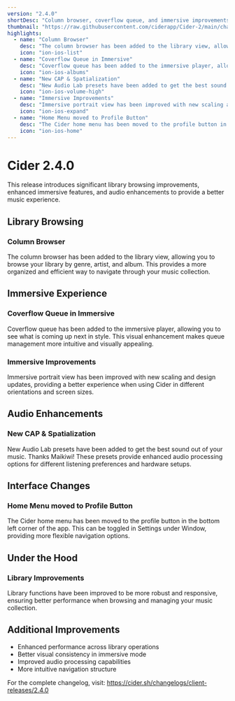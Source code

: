 ```yaml
---
version: "2.4.0"
shortDesc: "Column browser, coverflow queue, and immersive improvements"
thumbnail: "https://raw.githubusercontent.com/ciderapp/Cider-2/main/changelogs/images/2.4.0.png"
highlights:
  - name: "Column Browser"
    desc: "The column browser has been added to the library view, allowing you to browse your library by genre, artist, and album."
    icon: "ion-ios-list"
  - name: "Coverflow Queue in Immersive"
    desc: "Coverflow queue has been added to the immersive player, allowing you to see what is coming up next in style."
    icon: "ion-ios-albums"
  - name: "New CAP & Spatialization"
    desc: "New Audio Lab presets have been added to get the best sound out of your music. Thanks Maikiwi!"
    icon: "ion-ios-volume-high"
  - name: "Immersive Improvements"
    desc: "Immersive portrait view has been improved with new scaling and design updates."
    icon: "ion-ios-expand"
  - name: "Home Menu moved to Profile Button"
    desc: "The Cider home menu has been moved to the profile button in the bottom left corner of the app. This can be toggled in Settings under Window."
    icon: "ion-ios-home"
---
```


# Cider 2.4.0

This release introduces significant library browsing improvements, enhanced immersive features, and audio enhancements to provide a better music experience.

## Library Browsing

### Column Browser
The column browser has been added to the library view, allowing you to browse your library by genre, artist, and album. This provides a more organized and efficient way to navigate through your music collection.

## Immersive Experience

### Coverflow Queue in Immersive
Coverflow queue has been added to the immersive player, allowing you to see what is coming up next in style. This visual enhancement makes queue management more intuitive and visually appealing.

### Immersive Improvements
Immersive portrait view has been improved with new scaling and design updates, providing a better experience when using Cider in different orientations and screen sizes.

## Audio Enhancements

### New CAP & Spatialization
New Audio Lab presets have been added to get the best sound out of your music. Thanks Maikiwi! These presets provide enhanced audio processing options for different listening preferences and hardware setups.

## Interface Changes

### Home Menu moved to Profile Button
The Cider home menu has been moved to the profile button in the bottom left corner of the app. This can be toggled in Settings under Window, providing more flexible navigation options.

## Under the Hood

### Library Improvements
Library functions have been improved to be more robust and responsive, ensuring better performance when browsing and managing your music collection.

## Additional Improvements

- Enhanced performance across library operations
- Better visual consistency in immersive mode
- Improved audio processing capabilities
- More intuitive navigation structure

For the complete changelog, visit: https://cider.sh/changelogs/client-releases/2.4.0 